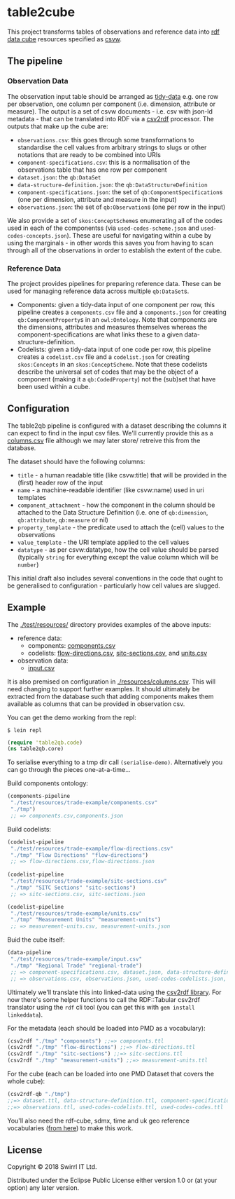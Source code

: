 # table2cube

This project transforms tables of observations and reference data into [rdf data cube](https://www.w3.org/TR/vocab-data-cube/) resources specified as [csvw](https://github.com/w3c/csvw).

## The pipeline

### Observation Data

The observation input table should be arranged as [tidy-data](http://vita.had.co.nz/papers/tidy-data.pdf) e.g. one row per observation, one column per component (i.e. dimension, attribute or measure). The output is a set of csvw documents - i.e. csv with json-ld metadata - that can be translated into RDF via a [csv2rdf](http://www.w3.org/TR/csv2rdf/) processor. The outputs that make up the cube are:

- `observations.csv`: this goes through some transformations to standardise the cell values from arbitrary strings to slugs or other notations that are ready to be combined into URIs
- `component-specifications.csv`: this is a normalisation of the observations table that has one row per component
- `dataset.json`: the `qb:DataSet`
- `data-structure-definition.json`: the `qb:DataStructureDefinition`
- `component-specifications.json`: the set of `qb:ComponentSpecification`s (one per dimension, attribute and measure in the input)
- `observations.json`: the set of `qb:Observation`s (one per row in the input)

We also provide a set of `skos:ConceptScheme`s enumerating all of the codes used in each of the componentss (via `used-codes-scheme.json` and `used-codes-concepts.json`). These are useful for navigating within a cube by using the marginals - in other words this saves you from having to scan through all of the observations in order to establish the extent of the cube.

### Reference Data

The project provides pipelines for preparing reference data. These can be used for managing reference data across multiple `qb:DataSet`s.

- Components: given a tidy-data input of one component per row, this pipeline creates a `components.csv` file and a `components.json` for creating `qb:ComponentProperty`s in an `owl:Ontology`. Note that components are the dimensions, attributes and measures themselves whereas the component-specifications are what links these to a given data-structure-definition.
- Codelists: given a tidy-data input of one code per row, this pipeline creates a `codelist.csv` file and a `codelist.json` for creating `skos:Concepts` in an `skos:ConceptScheme`. Note that these codelists describe the universal set of codes that may be the object of a component (making it a `qb:CodedProperty`) not the (sub)set that have been used within a cube.

## Configuration

The table2qb pipeline is configured with a dataset describing the columns it can expect to find in the input csv files. We'll currently provide this as a [columns.csv](./resources/columns.csv) file although we may later store/ retreive this from the database.

The dataset should have the following columns:

- `title` - a human readable title (like csvw:title) that will be provided in the (first) header row of the input
- `name` - a machine-readable identifier (like csvw:name) used in uri templates
- `component_attachment` - how the component in the column should be attached to the Data Structure Definition (i.e. one of `qb:dimension`, `qb:attribute`, `qb:measure` or nil)
- `property_template` - the predicate used to attach the (cell) values to the observations
- `value_template` - the URI template applied to the cell values
- `datatype` - as per csvw:datatype, how the cell value should be parsed (typically `string` for everything except the value column which will be `number`)

This initial draft also includes several conventions in the code that ought to be generalised to configuration - particularly how cell values are slugged.


## Example

The [./test/resources/](./test/resources) directory provides examples of the above inputs:

- reference data:
  - components: [components.csv](./test/resources/trade-example/components.csv)
  - codelists: [flow-directions.csv](./test/resources/trade-example/flow-directions.csv),  [sitc-sections.csv](./test/resources/trade-example/sitc-sections.csv), and [units.csv](./test/resources/trade-example/units.csv)
- observation data:
  - [input.csv](./test/resources/trade-example/input.csv)

It is also premised on configuration in [./resources/columns.csv](./resources/columns.csv). This will need changing to support further examples. It should ultimately be extracted from the database such that adding components makes them available as columns that can be provided in observation csv.

You can get the demo working from the repl:

```shell
$ lein repl
```
```clojure
(require 'table2qb.code)
(ns table2qb.core)
```

To serialise everything to a tmp dir call `(serialise-demo)`. Alternatively you can go through the pieces one-at-a-time...

Build components ontology:

```clojure
(components-pipeline
 "./test/resources/trade-example/components.csv"
 "./tmp")
 ;; => components.csv,components.json
```

Build codelists:

```clojure
(codelist-pipeline
 "./test/resources/trade-example/flow-directions.csv"
 "./tmp" "Flow Directions" "flow-directions")
 ;; => flow-directions.csv,flow-directions.json
 
(codelist-pipeline
 "./test/resources/trade-example/sitc-sections.csv"
 "./tmp" "SITC Sections" "sitc-sections")
 ;; => sitc-sections.csv, sitc-sections.json

(codelist-pipeline
 "./test/resources/trade-example/units.csv"
 "./tmp" "Measurement Units" "measurement-units")
 ;; => measurement-units.csv, measurement-units.json
```

Buid the cube itself:

```clojure
(data-pipeline
 "./test/resources/trade-example/input.csv"
 "./tmp" "Regional Trade" "regional-trade")
 ;; => component-specifications.csv, dataset.json, data-structure-definition.json, component-specifications.json
 ;; => observations.csv, observations.json, used-codes-codelists.json, used-codes-codes.json
```

Ultimately we'll translate this into linked-data using the [csv2rdf library](https://github.com/Swirrl/csv2rdf). For now there's some helper functions to call the RDF::Tabular csv2rdf translator using the `rdf` cli tool (you can get this with `gem install linkeddata`).

For the metadata (each should be loaded into PMD as a vocabulary):

```clojure
(csv2rdf "./tmp" "components") ;;=> components.ttl
(csv2rdf "./tmp" "flow-directions") ;;=> flow-directions.ttl
(csv2rdf "./tmp" "sitc-sections") ;;=> sitc-sections.ttl
(csv2rdf "./tmp" "measurement-units") ;;=> measurement-units.ttl
```

For the cube (each can be loaded into one PMD Dataset that covers the whole cube):

```clojure
(csv2rdf-qb "./tmp")
;;=> dataset.ttl, data-structure-definition.ttl, component-specifications.ttl
;;=> observations.ttl, used-codes-codelists.ttl, used-codes-codes.ttl
```

You'll also need the rdf-cube, sdmx, time and uk geo reference vocabularies ([from here](../examples/ons-trade/metadata/)) to make this work.


## License

Copyright © 2018 Swirrl IT Ltd.

Distributed under the Eclipse Public License either version 1.0 or (at your option) any later version.
